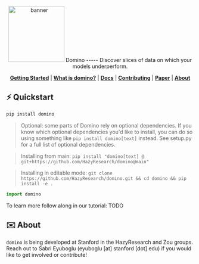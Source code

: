 
<div align="center">
    <img src="docs/assets/banner.png" height=150 alt="banner"/>
Domino 
-----
<!---
![GitHub Workflow Status](https://img.shields.io/github/workflow/status/HazyResearch/domino/CI)
![GitHub](https://img.shields.io/github/license/HazyResearch/domino)
[![Documentation Status](https://readthedocs.org/projects/dcbench/badge/?version=latest)](https://dcbench.readthedocs.io/en/latest/?badge=latest)
[![pre-commit](https://img.shields.io/badge/pre--commit-enabled-brightgreen?logo=pre-commit&logoColor=white)](https://github.com/pre-commit/pre-commit)
[![PyPI - Python Version](https://img.shields.io/pypi/pyversions/dcbench)](https://pypi.org/project/dcbench/)
[![codecov](https://codecov.io/gh/HazyResearch/domino/branch/main/graph/badge.svg?token=MOLQYUSYQU)](https://codecov.io/gh/HazyResearch/domino)
-->
Discover slices of data on which your models underperform. 

[**Getting Started**](#%EF%B8%8F-quickstart)
| [**What is domino?**](#-what-is-domino)
| [**Docs**](https://domino.readthedocs.io/en/latest/index.html)
| [**Contributing**](CONTRIBUTING.md)
| [**Paper**](https://arxiv.org/pdf/2203.14960.pdf)
| [**About**](#%EF%B8%8F-about)
</div>


## ⚡️ Quickstart

```bash
pip install domino 
```
> Optional: some parts of Domino rely on optional dependencies. If you know which optional dependencies you'd like to install, you can do so using something like `pip install domino[text]` instead. See setup.py for a full list of optional dependencies.

> Installing from main: `pip install "domino[text] @ git+https://github.com/HazyResearch/domino@main"`

> Installing in editable mode: `git clone https://github.com/HazyResearch/domino.git && cd domino && pip install -e .`

```python
import domino
```

To learn more follow along in our tutorial: TODO


## ✉️ About
`domino` is being developed at Stanford in the HazyResearch and Zou groups. Reach out to Sabri Eyuboglu (eyuboglu [at] stanford [dot] edu) if you would like to get involved or contribute!
